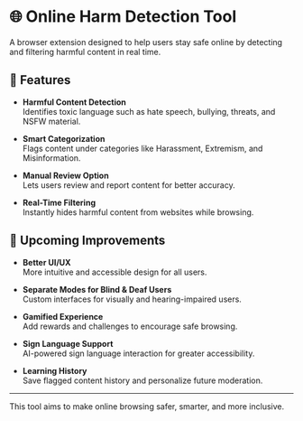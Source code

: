 # 🌐 Online Harm Detection Tool

A browser extension designed to help users stay safe online by detecting and filtering harmful content in real time.

## 🔑 Features

- **Harmful Content Detection**  
  Identifies toxic language such as hate speech, bullying, threats, and NSFW material.

- **Smart Categorization**  
  Flags content under categories like Harassment, Extremism, and Misinformation.

- **Manual Review Option**  
  Lets users review and report content for better accuracy.

- **Real-Time Filtering**  
  Instantly hides harmful content from websites while browsing.

## 🔮 Upcoming Improvements

- **Better UI/UX**  
  More intuitive and accessible design for all users.

- **Separate Modes for Blind & Deaf Users**  
  Custom interfaces for visually and hearing-impaired users.

- **Gamified Experience**  
  Add rewards and challenges to encourage safe browsing.

- **Sign Language Support**  
  AI-powered sign language interaction for greater accessibility.

- **Learning History**  
  Save flagged content history and personalize future moderation.

---

This tool aims to make online browsing safer, smarter, and more inclusive.
